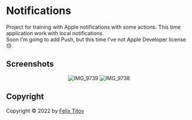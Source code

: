 # Notifications

Project for training with Apple notifications with some actions. This time application work with local notifications. <br/>
Soon I'm going to add Push, but this time I've not Apple Developer license 😓

## Screenshots

<div align="center">
  
  ![IMG_9739](https://user-images.githubusercontent.com/56549889/170865664-df9d20fe-81fd-407f-b990-07e46a39e3b1.PNG)
  ![IMG_9738](https://user-images.githubusercontent.com/56549889/170865675-228f0037-ca52-43ac-90ce-5d3bdc284d71.PNG)
</div>

## Copyright

Copyright © 2022 by [Felix Titov](https://github.com/filtitov2001)
